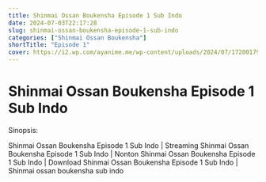 ```yaml
---
title: Shinmai Ossan Boukensha Episode 1 Sub Indo
date: 2024-07-03T22:17:28
slug: shinmai-ossan-boukensha-episode-1-sub-indo
categories: ["Shinmai Ossan Boukensha"]
shortTitle: "Episode 1"
cover: https://i2.wp.com/ayanime.me/wp-content/uploads/2024/07/1720017947-9608-141625.jpg
---
```


# Shinmai Ossan Boukensha Episode 1 Sub Indo

<iframe-loader iframe-src1="https://play.ayanime.me/include/fluidplayer/fluidplayer.php?VideoSrc1=https%3A%2F%2Fdrive.google.com%2Ffile%2Fd%2F1OS-zNE5K_nYoXiJuxHgDcZswu41cm83i%2Fpreview&VideoType1=video%2Fmp4&VideoQuality1=480p&VideoSrc2=https%3A%2F%2Fdrive.google.com%2Ffile%2Fd%2F1_o3zf6EaXAksgsV4b7aNPGLBHY3jBXfs%2Fpreview&VideoType2=video%2Fmp4&VideoQuality2=720p&VideoSrc3=https%3A%2F%2Fdrive.google.com%2Ffile%2Fd%2F12bP9JljbLjQk6-VK1auzsfiPAD-7Qwk8%2Fpreview&VideoType3=video%2Fmp4&VideoQuality3=1080p&VideoSrc4=&VideoType4=&VideoQuality4=&VideoPoster=&VideoTrack1=&kind1=&srclang1=&label1=&default1=&VideoTrack2=&kind2=&srclang2=&label2=&default2=&player=fluid+player&server=Drive+API&api=&width=100%25&height=100%25" iframe-src2="https://drive.google.com/file/d/12bP9JljbLjQk6-VK1auzsfiPAD-7Qwk8/preview"></iframe-loader>

Sinopsis:
<p>Shinmai Ossan Boukensha Episode 1 Sub Indo | Streaming Shinmai Ossan Boukensha Episode 1 Sub Indo | Nonton Shinmai Ossan Boukensha Episode 1 Sub Indo | Download Shinmai Ossan Boukensha Episode 1 Sub Indo | Shinmai ossan boukensha sub indo</p>

